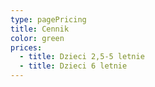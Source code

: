 ```yaml
---
type: pagePricing
title: Cennik
color: green
prices:
  - title: Dzieci 2,5-5 letnie
  - title: Dzieci 6 letnie
---
```

